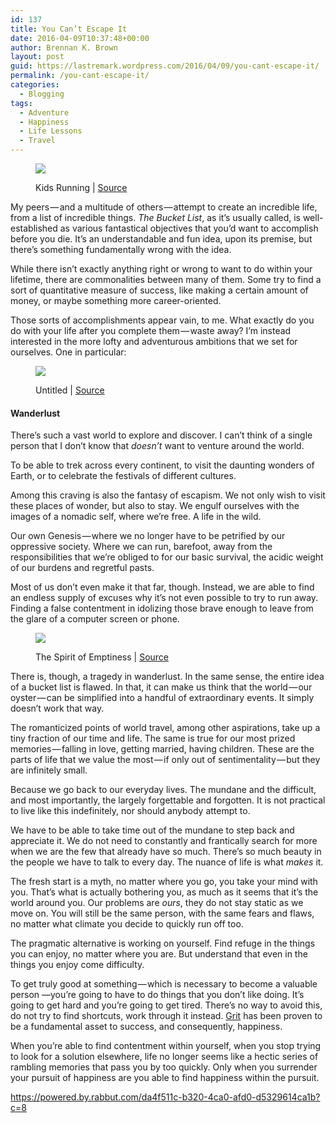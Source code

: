```yaml
---
id: 137
title: You Can’t Escape It
date: 2016-04-09T10:37:48+00:00
author: Brennan K. Brown
layout: post
guid: https://lastremark.wordpress.com/2016/04/09/you-cant-escape-it/
permalink: /you-cant-escape-it/
categories:
  - Blogging
tags:
  - Adventure
  - Happiness
  - Life Lessons
  - Travel
---
```


<figure class="wp-caption"> 

<img data-width="1024" data-height="903" src="https://cdn-images-1.medium.com/max/2560/1*RxwPBWA2ey1yQyGVCRGuRQ.jpeg" /> <figcaption class="wp-caption-text">Kids Running | <a href="https://www.flickr.com/photos/wagnertc/4812793374" target="_blank" rel="noopener noreferrer">Source</a></figcaption></figure> 

<span>My</span> peers — and a multitude of others — attempt to create an incredible life, from a list of incredible things. _The Bucket List_, as it’s usually called, is well-established as various fantastical objectives that you’d want to accomplish before you die. It’s an understandable and fun idea, upon its premise, but there’s something fundamentally wrong with the idea.

While there isn’t exactly anything right or wrong to want to do within your lifetime, there are commonalities between many of them. Some try to find a sort of quantitative measure of success, like making a certain amount of money, or maybe something more career-oriented.

<!--more-->

Those sorts of accomplishments appear vain, to me. What exactly do you do with your life after you complete them — waste away? I’m instead interested in the more lofty and adventurous ambitions that we set for ourselves. One in particular:
<figure class="wp-caption"> 

<img data-width="4608" data-height="2592" src="https://cdn-images-1.medium.com/max/600/1*KiLJ63JepjUhbBxsL4zBTA.jpeg" /> <figcaption class="wp-caption-text">Untitled | <a href="https://www.pexels.com/photo/mountains-black-and-white-snow-alps-8729/" target="_blank" rel="noopener noreferrer">Source</a></figcaption></figure> 

#### Wanderlust

There’s such a vast world to explore and discover. I can’t think of a single person that I don’t know that _doesn’t_ want to venture around the world.

To be able to trek across every continent, to visit the daunting wonders of Earth, or to celebrate the festivals of different cultures.

Among this craving is also the fantasy of escapism. We not only wish to visit these places of wonder, but also to stay. We engulf ourselves with the images of a nomadic self, where we’re free. A life in the wild.

Our own Genesis — where we no longer have to be petrified by our oppressive society. Where we can run, barefoot, away from the responsibilities that we’re obliged to for our basic survival, the acidic weight of our burdens and regretful pasts.

Most of us don’t even make it that far, though. Instead, we are able to find an endless supply of excuses why it’s not even possible to try to run away. Finding a false contentment in idolizing those brave enough to leave from the glare of a computer screen or phone.


<figure class="wp-caption"> 

<img data-width="3487" data-height="2615" src="https://cdn-images-1.medium.com/max/800/1*J7CltHdy3kmdNIhOBgtI3w.jpeg" /> <figcaption class="wp-caption-text">The Spirit of Emptiness | <a href="https://www.flickr.com/photos/thomasleuthard/6060549757" target="_blank" rel="noopener noreferrer">Source</a></figcaption></figure> 

<span>T</span>here is, though, a tragedy in wanderlust. In the same sense, the entire idea of a bucket list is flawed. In that, it can make us think that the world — our oyster — can be simplified into a handful of extraordinary events. It simply doesn’t work that way.

The romanticized points of world travel, among other aspirations, take up a tiny fraction of our time and life. The same is true for our most prized memories — falling in love, getting married, having children. These are the parts of life that we value the most — if only out of sentimentality — but they are infinitely small.

Because we go back to our everyday lives. The mundane and the difficult, and most importantly, the largely forgettable and forgotten. It is not practical to live like this indefinitely, nor should anybody attempt to.

We have to be able to take time out of the mundane to step back and appreciate it. We do not need to constantly and frantically search for more when we are the few that already have so much. There’s so much beauty in the people we have to talk to every day. The nuance of life is what _makes_ it.



The fresh start is a myth, no matter where you go, you take your mind with you. That’s what is actually bothering you, as much as it seems that it’s the world around you. Our problems are _ours_, they do not stay static as we move on. You will still be the same person, with the same fears and flaws, no matter what climate you decide to quickly run off too.

The pragmatic alternative is working on yourself. Find refuge in the things you can enjoy, no matter where you are. But understand that even in the things you enjoy come difficulty.

To get truly good at something — which is necessary to become a valuable person —you’re going to have to do things that you don’t like doing. It’s going to get hard and you’re going to get tired. There’s no way to avoid this, do not try to find shortcuts, work through it instead. <a href="https://www.ted.com/talks/angela_lee_duckworth_the_key_to_success_grit?language=en" target="_blank" rel="noopener noreferrer">Grit</a> has been proven to be a fundamental asset to success, and consequently, happiness.

When you’re able to find contentment within yourself, when you stop trying to look for a solution elsewhere, life no longer seems like a hectic series of rambling memories that pass you by too quickly. Only when you surrender your pursuit of happiness are you able to find happiness within the pursuit.

<https://powered.by.rabbut.com/da4f511c-b320-4ca0-afd0-d5329614ca1b?c=8>